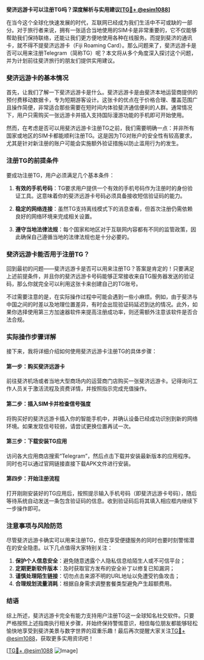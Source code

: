 **斐济远游卡可以注册TG吗？深度解析与实用建议[[TG💪+ @esim1088](https://t.me/s/esim1088)]**

在当今这个全球化快速发展的时代，互联网已经成为我们生活中不可或缺的一部分。对于旅行者来说，拥有一张适合当地使用的SIM卡是非常重要的，它不仅能够帮助我们保持联络，还能让我们更方便地使用各种在线服务。而提到斐济的通讯卡，就不得不提斐济远游卡（Fiji Roaming Card）。那么问题来了，斐济远游卡是否可以用来注册Telegram（简称TG）呢？本文将从多个角度深入探讨这个问题，并为计划前往斐济旅行的朋友们提供实用建议。

### 斐济远游卡的基本情况

首先，让我们了解一下斐济远游卡是什么。斐济远游卡是由斐济本地运营商提供的预付费移动数据卡，专为短期游客设计。这张卡的优点在于价格合理、覆盖范围广且操作简便，非常适合那些需要在短时间内体验斐济通信便利的人群。通常情况下，用户只需购买一张远游卡并插入支持国际漫游功能的手机即可开始使用。

然而，在考虑是否可以用斐济远游卡注册TG之前，我们需要明确一点：并非所有国家或地区的SIM卡都能顺利注册TG。这是因为TG对账户的安全性有较高要求，尤其是针对新注册的账户可能会实施额外验证措施以防止滥用行为的发生。

### 注册TG的前提条件

要成功注册TG，用户必须满足几个基本条件：

1. **有效的手机号码**：TG要求用户提供一个有效的手机号码作为注册时的身份验证工具。这意味着你的斐济远游卡号码必须具备接收短信验证码的能力。
   
2. **稳定的网络连接**：虽然TG支持离线模式下的消息查看，但首次注册仍需依赖良好的网络环境来完成相关设置。
   
3. **遵守当地法律法规**：每个国家和地区对于互联网内容都有不同的监管政策，因此确保自己遵循当地的法律法规也是十分必要的。

### 斐济远游卡能否用于注册TG？

回到最初的问题——斐济远游卡是否可以用来注册TG？答案是肯定的！只要满足上述前提条件，并且你的斐济远游卡号码能够正常接收来自TG服务器发送的验证码，那么你就完全可以利用这张卡来创建自己的TG账号。

不过需要注意的是，在实际操作过程中可能会遇到一些小麻烦。例如，由于斐济与中国之间的时差以及地理位置差异，有时会出现验证码延迟到达的情况。此外，如果你选择使用第三方加速器软件来提高注册成功率，则还需额外注意该软件是否合法合规。

### 实际操作步骤详解

接下来，我将详细介绍如何使用斐济远游卡注册TG的具体步骤：

#### 第一步：购买斐济远游卡
前往斐济机场或者当地大型商场内的运营商门店购买一张斐济远游卡。记得询问工作人员关于激活流程及资费详情，并按照指示完成充值操作。

#### 第二步：插入SIM卡并检查信号强度
将购买好的斐济远游卡插入你的智能手机中，并确认设备已经成功识别到新的网络环境。如果发现信号较弱，请尝试更换位置再试一次。

#### 第三步：下载安装TG应用
访问各大应用商店搜索“Telegram”，然后点击下载并安装最新版本的应用程序。同时也可以通过官网链接直接下载APK文件进行安装。

#### 第四步：开始注册流程
打开刚刚安装好的TG应用后，按照提示输入手机号码（即斐济远游卡号码），随后等待系统自动发送一条包含验证码的信息。收到验证码后将其填入相应框内继续下一步操作即可。

### 注意事项与风险防范

尽管斐济远游卡确实可以用来注册TG，但在享受便捷服务的同时也要时刻警惕潜在的安全隐患。以下几点值得大家特别关注：

1. **保护个人信息安全**：避免随意透露个人隐私信息给陌生人或不可信平台；
2. **定期更新软件版本**：及时获取官方发布的安全补丁以修复已知漏洞；
3. **谨慎处理陌生链接**：切勿点击来源不明的URL地址以免遭受钓鱼攻击；
4. **合理规划流量消耗**：根据自身需求调整套餐类型避免产生超额费用。

### 结语

综上所述，斐济远游卡完全有能力支持用户注册TG这一全球知名社交软件。只要严格按照上述指南执行相关步骤，并始终保持警惕意识，相信每位朋友都能够轻松愉快地享受到斐济美景与数字世界的双重乐趣！最后再次提醒大家关注[TG💪+ @esim1088](https://t.me/s/esim1088)，获取更多实用资讯吧！

[[TG💪+ @esim1088](https://t.me/s/esim1088) ![Image](https://i.postimg.cc/4NQfJmqS/Snipaste-2025-05-13-00-14-12.png)]
